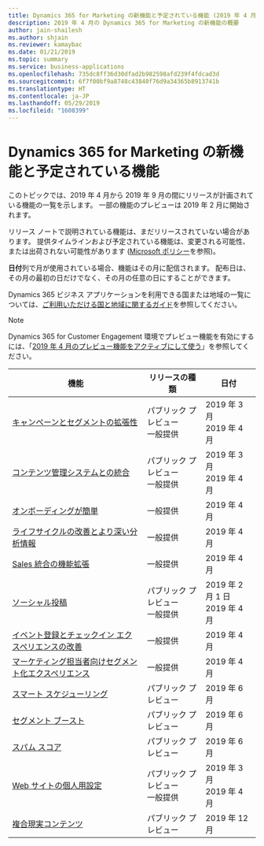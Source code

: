 ```yaml
---
title: Dynamics 365 for Marketing の新機能と予定されている機能 (2019 年 4 月)
description: 2019 年 4 月の Dynamics 365 for Marketing の新機能の概要
author: jain-shailesh
ms.author: shjain
ms.reviewer: kamaybac
ms.date: 01/21/2019
ms.topic: summary
ms.service: business-applications
ms.openlocfilehash: 735dc8ff36d30dfad2b982598afd239f4fdcad3d
ms.sourcegitcommit: 6f7f00bf9a8748c43840f76d9a34365b8913741b
ms.translationtype: HT
ms.contentlocale: ja-JP
ms.lasthandoff: 05/29/2019
ms.locfileid: "1608399"
---
```

# <a name="whats-new-and-planned-for-dynamics-365-for-marketing"></a>Dynamics 365 for Marketing の新機能と予定されている機能

このトピックでは、2019 年 4 月から 2019 年 9 月の間にリリースが計画されている機能の一覧を示します。 一部の機能のプレビューは 2019 年 2 月に開始されます。   

リリース ノートで説明されている機能は、まだリリースされていない場合があります。 提供タイムラインおよび予定されている機能は、変更される可能性、または出荷されない可能性があります ([Microsoft ポリシー](https://go.microsoft.com/fwlink/p/?linkid=2007332)を参照)。

**日付**列で月が使用されている場合、機能はその月に配信されます。 配布日は、その月の最初の日だけでなく、その月の任意の日にすることができます。

Dynamics 365 ビジネス アプリケーションを利用できる国または地域の一覧については、[ご利用いただける国と地域に関するガイド](https://aka.ms/dynamics_365_international_availability_deck)を参照してください。

  > [!NOTE]
  > Dynamics 365 for Customer Engagement 環境でプレビュー機能を有効にするには、「[2019 年 4 月のプレビュー機能をアクティブにして使う](https://docs.microsoft.com/dynamics365/customer-engagement/marketing/marketing-preview-features)」を参照してください。


| 機能                                                                           | リリースの種類         | 日付 |
|-----------------------------------------------------------------------------------|----------------------|----------------------|
| [キャンペーンとセグメントの拡張性](extensibility-campaigns-segments.md)          | パブリック プレビュー<br>一般提供 | 2019 年 3 月<br>2019 年 4 月         |
| [コンテンツ管理システムとの統合](integration-content-management-systems.md)        | パブリック プレビュー<br>一般提供 | 2019 年 3 月<br>2019 年 4 月  |
| [オンボーディングが簡単](easy-onboarding.md)                                             | 一般提供 | 2019 年 4 月         |
| [ライフサイクルの改善とより深い分析情報](lifecycle-enhancements-deeper-insights.md)   | 一般提供 | 2019 年 4 月        |
| [Sales 統合の機能拡張](addtojourney.md)                                             | 一般提供 | 2019 年 4 月         |
| [ソーシャル投稿](linkedin-social-posting.md)                              | パブリック プレビュー<br>一般提供| 2019 年 2 月 1 日<br>2019 年 4 月           |
| [イベント登録とチェックイン エクスペリエンスの改善](customized-event-registration.md)  | 一般提供 | 2019 年 4 月         |
| [マーケティング担当者向けセグメント化エクスペリエンス](marketer-centric-segmentation-experience.md) | 一般提供 | 2019 年 4 月         |
| [スマート スケジューリング](email-scheduling-recommendation.md) | パブリック プレビュー | 2019 年 6 月 |
| [セグメント ブースト](segment-boost.md) | パブリック プレビュー | 2019 年 6 月 |
| [スパム スコア](spam-score-prediction-emails.md) | パブリック プレビュー | 2019 年 6 月 |
| [Web サイトの個人用設定](website-personalization.md)                                  | パブリック プレビュー<br>一般提供       | 2019 年 3 月 <br> 2019 年 4 月          |
| [複合現実コンテンツ](mixed-reality-content.md)                                  | パブリック プレビュー       | 2019 年 12 月           |




